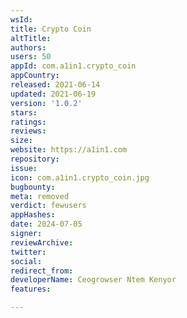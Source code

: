 ```yaml
---
wsId: 
title: Crypto Coin
altTitle: 
authors: 
users: 50
appId: com.a1in1.crypto_coin
appCountry: 
released: 2021-06-14
updated: 2021-06-19
version: '1.0.2'
stars: 
ratings: 
reviews: 
size: 
website: https://a1in1.com
repository: 
issue: 
icon: com.a1in1.crypto_coin.jpg
bugbounty: 
meta: removed
verdict: fewusers
appHashes: 
date: 2024-07-05
signer: 
reviewArchive: 
twitter: 
social: 
redirect_from: 
developerName: Ceogrowser Ntem Kenyor
features: 

---
```


